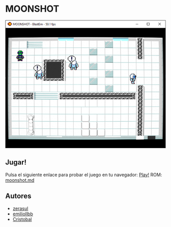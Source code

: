 # MOONSHOT


![Moonshot Screenshot](screenshot.png)

## Jugar!
Pulsa el siguiente enlace para probar el juego en tu navegador: [Play!](http://www.emiliollbb.net/emulatrix/?moonshot.md)
ROM: [moonshot.md](http://www.emiliollbb.net/roms/moonshot.md)

## Autores
* [zerasul](https://zerasul.me/)
* [emiliollbb](http://www.emiliollbb.net/)
* [Cristobal](https://github.com/orgs/sixteenbits/people/crisconru)


